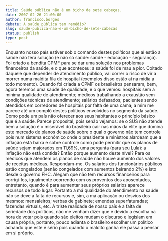 ```yaml
---
title: Saúde pública não é um bicho de sete cabeças. 
date: 2007-02-26 21:00:00
author: francisco.borges
debate: A saúde pública tem remédio?
slug: saude-publica-nao-e-um-bicho-de-sete-cabecas
status: publish 
type: post
---
```


Enquanto nosso país estiver sob o comando destes políticos que aí estão a saúde não terá solução (e não só saúde: saúde - educação - segurança). Foi criado a bendita CPMF para se dar uma solução nos problemas financeiros da saúde, e o que aconteceu: a saúde foi de mau a pior. Coitado daquele que depender de atendimento público, vai correr o risco de vir a morrer numa maldita fila de hospital (exemplos disso estão aí na mídia a todo momento). Quando foi criada a CPMF os brasileiros pensaram, bem, agora teremos uma saúde de qualidade, e o que vemos: hospitais sem a mínima qualidade de atendimento; médicos trabalhando a exaustão sem condições técnicas de atendimento; salários defasados; pacientes sendo atendidos em corredores de hospitais por falta de uma cama; a mim me parece até um complô destes políticos envolvidos no segmento da saúde. Como pode um país não oferecer aos seus habitantes o princípio básico que é a saúde. Parece proposital, pois senão vejamos: se o SUS não atende bem a solução é o miserável do brasileiro cair nas mãos da elite que domina este mercado de planos de saúde sobre o qual o governo não tem controle pois num sistema econômico onde o presidente e ministros alardeam que a inflação está baixa e sobre controle como pode permitir que os planos de saúde sejam majorados em 11,69%, uma pergunta (para seu Lula): a inflação não está contida? Então porque aumento deste nível? Para os médicos que atendem os planos de saúde não houve aumento dos valores de receitas médicas. Respondam-me. Os salários dos funcionários públicos estão congelados (senão congelados com aumentos beirando 2%) e isto desde o governo FHC. Alegam que não tem recursos financeiros para corrigi-los, igualmente ocorrendo com os proventos dos aposentados, entretanto, quando é para aumentar seus próprios salários aparece recursos de todo lugar. Portanto a má qualidade do atendimento na saúde não se deve a falta de recursos e, sim, a má aplicação ou desvios dos mesmos: mensaleiros; verbas de gabinete; emendas superfaturadas; fazendas virtuais, etc. A triste realidade de nosso país é a falta de seriedade dos políticos, não me venham dizer que é devido a escolha na hora de votar pois quando são eleitos mudam o discurso e legislam em causa própria, portanto, pouco adianta o brasileiro escolher um político achando que este é sério pois quando o maldito ganha ele passa a pensar em si próprio.
